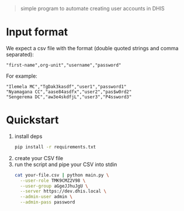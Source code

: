> simple program to automate creating user accounts in DHIS

# Input format
We expect a csv file with the format (double quoted strings and comma separated):
```
"first-name",org-unit","username","password"
```

For example:
```
"Ilemela MC","TgDak3kasdf","user1","password1"
"Nyamagana CC","aase84asdfx","user2","pas$w0rd2"
"Sengerema DC","aw3e4skdfjL","user3","P4ssword3"
```

# Quickstart

  1. install deps
      ```bash
      pip install -r requirements.txt
      ```
  1. create your CSV file
  1. run the script and pipe your CSV into stdin
      ```bash
      cat your-file.csv | python main.py \
        --user-role TMK9CMZ2V98 \
        --user-group aGgeJJhuJgU \
        --server https://dev.dhis.local \
        --admin-user admin \
        --admin-pass password
      ```
